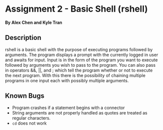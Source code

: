 # Assignment 2 - Basic Shell (rshell)

**By Alex Chen and Kyle Tran**

## Description
rshell is a basic shell with the purpose of executing programs followed by arguments. The program displays a prompt with the currently logged in user and awaits for input. Input is in the form of the program you want to execute followed by arguments you wish to pass to the program. You can also pass in operators &&, ||, and ; which tell the program whether or not to execute the next program. With this there is the possibility of chaining multiple programs in one input each with possibly multiple arguments.

## Known Bugs
- Program crashes if a statement begins with a connector
- String arguments are not properly handled as quotes are treated as regular characters.
- `cd` does not work
